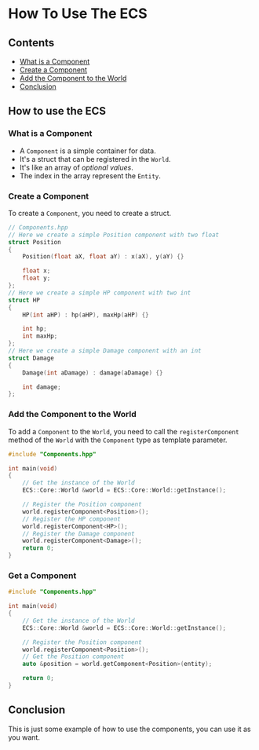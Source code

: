 # How To Use The ECS
## Contents
- [What is a Component](#what-is-a-component)
- [Create a Component](#create-a-component)
- [Add the Component to the World](#add-the-component-to-the-world)
- [Conclusion](#conclusion)

## How to use the ECS
### What is a Component
- A `Component` is a simple container for data.
- It's a struct that can be registered in the `World`.
- It's like an array of *optional values*.
- The index in the array represent the `Entity`.

### Create a Component
To create a `Component`, you need to create a struct.
```cpp
// Components.hpp
// Here we create a simple Position component with two float
struct Position
{
    Position(float aX, float aY) : x(aX), y(aY) {}

    float x;
    float y;
};
// Here we create a simple HP component with two int
struct HP
{
    HP(int aHP) : hp(aHP), maxHp(aHP) {}

    int hp;
    int maxHp;
};
// Here we create a simple Damage component with an int
struct Damage
{
    Damage(int aDamage) : damage(aDamage) {}

    int damage;
};
```

### Add the Component to the World
To add a `Component` to the `World`, you need to call the `registerComponent` method of the `World` with the `Component` type as template parameter.
```cpp
#include "Components.hpp"

int main(void)
{
    // Get the instance of the World
    ECS::Core::World &world = ECS::Core::World::getInstance();

    // Register the Position component
    world.registerComponent<Position>();
    // Register the HP component
    world.registerComponent<HP>();
    // Register the Damage component
    world.registerComponent<Damage>();
    return 0;
}
```
### Get a Component
```cpp
#include "Components.hpp"

int main(void)
{
    // Get the instance of the World
    ECS::Core::World &world = ECS::Core::World::getInstance();

    // Register the Position component
    world.registerComponent<Position>();
    // Get the Position component
    auto &position = world.getComponent<Position>(entity);

    return 0;
}
```
## Conclusion
This is just some example of how to use the components, you can use it as you want.
